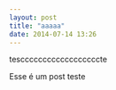 ```yaml
---
layout: post
title: "aaaaa"
date: 2014-07-14 13:26
---
```


tesccccccccccccccccccte

Esse é um post teste